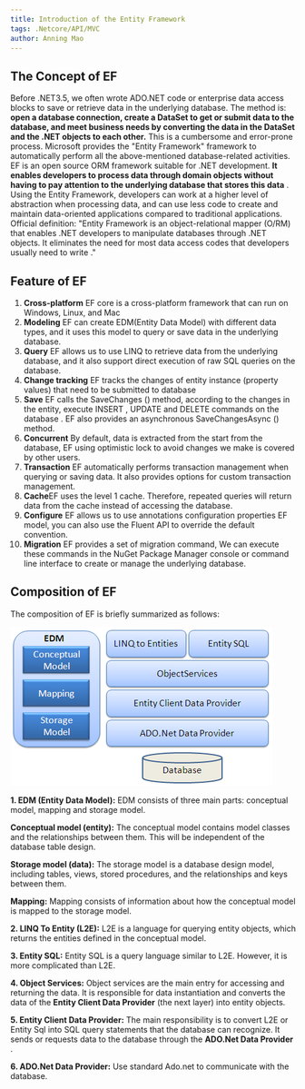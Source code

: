 ```yaml
---
title: Introduction of the Entity Framework
tags: .Netcore/API/MVC
author: Anning Mao
---
```




## The Concept of EF

Before .NET3.5, we often wrote ADO.NET code or enterprise data access blocks to save or retrieve data in the underlying database. The method is: **open a database connection, create a DataSet to get or submit data to the database, and meet business needs by converting the data in the DataSet and the .NET objects to each other.** This is a cumbersome and error-prone process. Microsoft provides the "Entity Framework" framework to automatically perform all the above-mentioned database-related activities.
EF is an open source ORM framework suitable for .NET development. **It enables developers to process data through domain objects without having to pay attention to the underlying database that stores this data** . Using the Entity Framework, developers can work at a higher level of abstraction when processing data, and can use less code to create and maintain data-oriented applications compared to traditional applications.
Official definition: "Entity Framework is an object-relational mapper (O/RM) that enables .NET developers to manipulate databases through .NET objects. It eliminates the need for most data access codes that developers usually need to write ."

## Feature of EF 

1. **Cross-platform** EF core is a cross-platform framework that can run on Windows, Linux, and Mac
2. **Modeling** EF can create EDM(Entity Data Model) with different data types, and it uses this model to query or save data in the underlying database.
3.  **Query** EF allows us to use LINQ to retrieve data from the underlying database, and it also support direct execution of raw SQL queries on the database.
4. **Change tracking** EF tracks the changes of entity instance (property values) that need to be submitted to database
5. **Save** EF calls the SaveChanges () method, according to the changes in the entity, execute INSERT , UPDATE and DELETE commands on the database . EF also provides an asynchronous SaveChangesAsync () method.
6. **Concurrent** By default, data is extracted from the start from the database, EF using optimistic lock to avoid changes we make is covered by other users.
7. **Transaction** EF automatically performs transaction management when querying or saving data. It also provides options for custom transaction management.
8. **Cache**EF uses the level 1 cache. Therefore, repeated queries will return data from the cache instead of accessing the database.
9. **Configure** EF allows us to use annotations configuration properties EF model, you can also use the Fluent API to override the default convention.
10. **Migration** EF provides a set of migration command, We can execute these commands in the NuGet Package Manager console or command line interface to create or manage the underlying database.



## Composition of EF

The composition of EF is briefly summarized as follows:

![1.1](https://github.com/AnningMao/MarkDownImage/raw/main/.net%20note/Entity%20Framework/1.1.png)

**1. EDM (Entity Data Model):** EDM consists of three main parts: conceptual model, mapping and storage model.

**Conceptual model (entity):** The conceptual model contains model classes and the relationships between   them. This will be independent of the database table design.

**Storage model (data):** The storage model is a database design model, including tables, views, stored procedures, and the relationships and keys between them.

**Mapping:** Mapping consists of information about how the conceptual model is mapped to the storage model.

**2. LINQ To Entity (L2E):** L2E is a language for querying entity objects, which returns the entities defined in the conceptual model. 

**3. Entity SQL:** Entity SQL is a query language similar to L2E. However, it is more complicated than L2E.

**4. Object Services:** Object services are the main entry for accessing and returning the data. It is responsible for data instantiation and converts the data of the **Entity Client Data Provider** (the next layer) into entity objects.

**5. Entity Client Data Provider:**  The main responsibility is to convert L2E or Entity Sql into SQL query statements that the database can recognize. It sends or requests data to the database through the **ADO.Net Data Provider** .

**6. ADO.Net Data Provider:** Use standard Ado.net to communicate with the database.
